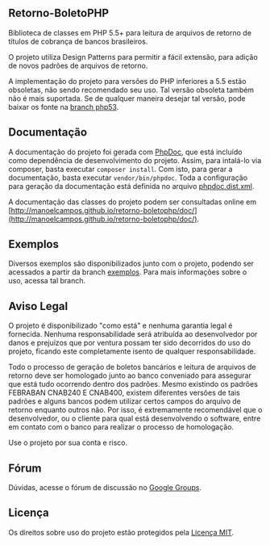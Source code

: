 Retorno-BoletoPHP
-----------------
Biblioteca de classes em PHP 5.5+ para leitura de arquivos de retorno de títulos de cobrança de bancos brasileiros.

O projeto utiliza Design Patterns para permitir a fácil extensão, para adição de novos padrões de arquivos de retorno.

A implementação do projeto para versões do PHP inferiores a 5.5 estão obsoletas, não sendo recomendado seu uso. Tal versão obsoleta também não é mais suportada. Se de qualquer maneira desejar tal versão, pode baixar os fonte na [branch php53](https://github.com/manoelcampos/Retorno-BoletoPHP/tree/php53).

Documentação
------------
A documentação do projeto foi gerada com [PhpDoc](http://phpdoc.org), que está incluído como dependência de desenvolvimento do projeto. Assim, para intalá-lo via composer, basta executar
`composer install`. Com isto, para gerar a documentação, basta executar `vendor/bin/phpdoc`. Toda a configuração para geração da documentação está definida no arquivo [phpdoc.dist.xml](phpdoc.dist.xml).

A documentação das classes do projeto podem ser consultadas online em [http://manoelcampos.github.io/retorno-boletophp/doc/](http://manoelcampos.github.io/retorno-boletophp/doc/).

Exemplos
--------
Diversos exemplos são disponibilizados junto com o projeto, podendo ser acessados a partir da branch [exemplos](https://github.com/manoelcampos/Retorno-BoletoPHP/tree/exemplos). Para mais informações sobre o uso, acessa tal branch.

Aviso Legal
-----------
O projeto é disponibilizado "como está" e nenhuma garantia legal é fornecida. Nenhuma responsabilidade será atribuída ao desenvolvedor por danos e prejuízos que por ventura possam ter sido decorridos do uso do projeto, ficando este completamente isento
de qualquer responsabilidade.

Todo o processo de geração de boletos bancários e leitura de arquivos de retorno deve ser homologado junto ao banco conveniado para assegurar que está tudo ocorrendo dentro dos padrões. Mesmo existindo os padrões FEBRABAN CNAB240 E CNAB400, existem diferentes versões
de tais padrões e alguns bancos podem utilizar certos campos do arquivo de retorno enquanto outros não. Por isso, é extremamente recomendável que o desenvolvedor, ou o cliente para qual está desenvolvendo o software, entre em contato com o banco para realizar o processo de homologação. 

Use o projeto por sua conta e risco.

Fórum
-----
Dúvidas, acesse o fórum de discussão no [Google Groups](http://groups.google.com/group/retorno-boletophp).

Licença
-------
Os direitos sobre uso do projeto estão protegidos pela [Licença MIT](LICENSE).
